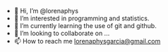 - 👋 Hi, I’m @lorenaphys
- 👀 I’m interested in programming and statistics.
- 🌱 I’m currently learning the use of git and github.
- 💞️ I’m looking to collaborate on ...
- 📫 How to reach me lorenaphysgarcia@gmail.com

<!---
lorenaphys/lorenaphys is a ✨ special ✨ repository because its `README.md` (this file) appears on your GitHub profile.
You can click the Preview link to take a look at your changes.
--->
